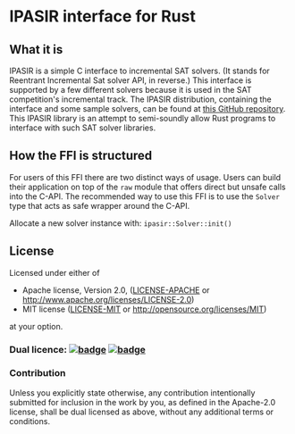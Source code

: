 # IPASIR interface for Rust

## What it is

IPASIR is a simple C interface to incremental SAT solvers.
(It stands for Reentrant Incremental Sat solver API, in reverse.)
This interface is supported by a few different solvers because it is used in the SAT competition's incremental track.
The IPASIR distribution, containing the interface and some sample solvers,
can be found at [this GitHub repository](https://github.com/biotomas/ipasir).
This IPASIR library is an attempt to semi-soundly allow Rust programs to interface with such SAT solver libraries.

## How the FFI is structured

For users of this FFI there are two distinct ways of usage.
Users can build their application on top of the `raw` module that offers direct but unsafe calls
into the C-API.
The recommended way to use this FFI is to use the `Solver` type that acts as safe wrapper around
the C-API.

Allocate a new solver instance with: `ipasir::Solver::init()`

## License

Licensed under either of

 * Apache license, Version 2.0, ([LICENSE-APACHE](LICENSE-APACHE) or http://www.apache.org/licenses/LICENSE-2.0)
 * MIT license ([LICENSE-MIT](LICENSE-MIT) or http://opensource.org/licenses/MIT)

at your option.

### Dual licence: [![badge][license-mit-badge]](LICENSE-MIT) [![badge][license-apache-badge]](LICENSE-APACHE)

### Contribution

Unless you explicitly state otherwise, any contribution intentionally submitted
for inclusion in the work by you, as defined in the Apache-2.0 license, shall be dual licensed as above, without any
additional terms or conditions.

[license-mit-badge]: https://img.shields.io/badge/license-MIT-blue.svg
[license-apache-badge]: https://img.shields.io/badge/license-APACHE-orange.svg
